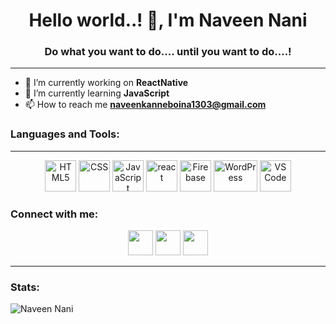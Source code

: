 ### <h1 align="center">Hello world..! 👋, I'm Naveen Nani </h1>
<h3 align="center">Do what you want to do.... until you want to do....!</h3>
<hr>

  - 🔭 I’m currently working on <b>ReactNative</b>
  - 🌱 I’m currently learning <b>JavaScript</b>
  - 📫 How to reach me <b>naveenkanneboina1303@gmail.com</b> 
  
  ### <h3 > Languages and Tools:</h3><hr>
  <div align="center">
        <img        src="https://camo.githubusercontent.com/9599dc988280bea2ca5c44c4796f13494f9ff3f7/68747470733a2f2f64657669636f6e732e6769746875622e696f2f64657669636f6e2f64657669636f6e2e6769742f69636f6e732f68746d6c352f68746d6c352d6f726967696e616c2d776f72646d61726b2e737667" alt="HTML5" widht=50 height=50 margin=50/>
  <img src="https://camo.githubusercontent.com/5712bffd0347cc2744de599dc54473dc1ebbfe82/68747470733a2f2f64657669636f6e732e6769746875622e696f2f64657669636f6e2f64657669636f6e2e6769742f69636f6e732f637373332f637373332d6f726967696e616c2d776f72646d61726b2e737667" alt="CSS" widht=50 height=50 margin=50/>
  <img src="https://camo.githubusercontent.com/14758df13e2b9c312a5b911d3bb8b7418f7a8c3c/68747470733a2f2f64657669636f6e732e6769746875622e696f2f64657669636f6e2f64657669636f6e2e6769742f69636f6e732f6a6176617363726970742f6a6176617363726970742d6f726967696e616c2e737667" alt="JavaScript" widht=50 height=50 margin=5/>
  <img  src="https://camo.githubusercontent.com/4683d18a4a9f845dd7de377a6915dcfc9739a661/68747470733a2f2f64657669636f6e732e6769746875622e696f2f64657669636f6e2f64657669636f6e2e6769742f69636f6e732f72656163742f72656163742d6f726967696e616c2d776f72646d61726b2e737667" alt="react" width=50 height=50 margin=5/>
  <img src="https://seeklogo.com/images/F/firebase-logo-402F407EE0-seeklogo.com.png" alt="Firebase" width=50 height=50/>
    <img src="https://seeklogo.com/images/W/wordpress-logo-3DF105FB60-seeklogo.com.png" alt="WordPress" width=70 height=50 />
    <img src="https://seeklogo.com/images/V/visual-studio-code-logo-284BC24C39-seeklogo.com.png"  alt="VS Code" width=50 height=50/>

  </div>
  
  ### <h3> Connect with me:</h3>
  <div align="center">
    <a href="https://www.instagram.com/naveen_nani1303/?hl=en" ><img src="https://cdn2.iconfinder.com/data/icons/social-media-2285/512/1_Instagram_colored_svg_1-128.png" alt="" height=40 width=40/></a>
    <a href="https://www.linkedin.com/in/kanneboina-naveen-kumar-48652b190/"><img src="https://cdn2.iconfinder.com/data/icons/social-media-2285/512/1_Linkedin_unofficial_colored_svg-128.png" alt="" height=40 width=40/></a>
  <a href="https://twitter.com/NaveenNani1303" ><img src="https://cdn2.iconfinder.com/data/icons/social-media-2285/512/1_Twitter3_colored_svg-128.png" alt="" height=40 width=40/></a>
  </div>
  
---
### <h3> Stats:</h3>
<img align="left" alt="Naveen Nani" src="https://github-readme-stats.vercel.app/api?username=NaveenKanneboina&show_icons=true&hide_border=true&theme=dark" />
  


<!--
**NaveenKanneboina/NaveenKanneboina** is a ✨ _special_ ✨ repository because its `README.md` (this file) appears on your GitHub profile.

Here are some ideas to get you started:

- 🔭 I’m currently working on React Framework
- 🌱 I’m currently learning JavaScript
- 📫 How to reach me: naveenkanneboina1303@gmail.com 
-->
